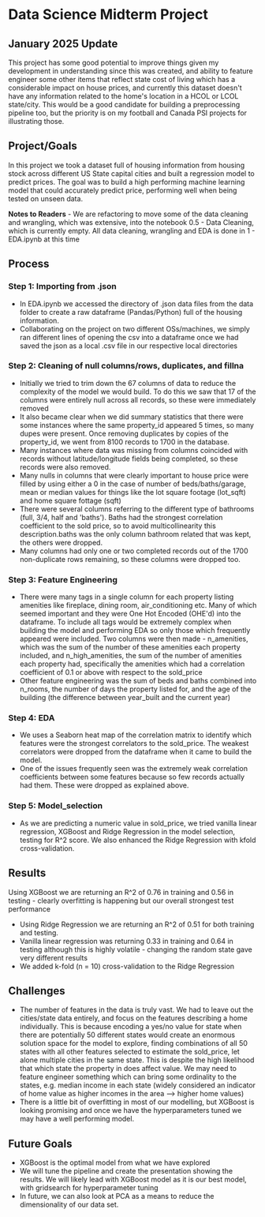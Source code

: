 # Data Science Midterm Project

## January 2025 Update
This project has some good potential to improve things given my development in understanding since this was created, and ability to feature engineer some other items that reflect state cost of living which has a considerable impact on house prices, and currently this dataset doesn't have any information related to the home's location in a HCOL or LCOL state/city. This would be a good candidate for building a preprocessing pipeline too, but the priority is on my football and Canada PSI projects for illustrating those.

## Project/Goals

In this project we took a dataset full of housing information from housing stock across different US State capital cities and built a regression model to predict prices. The goal was to build a high performing machine learning model that could accurately predict price, performing well when being tested on unseen data.

**Notes to Readers** - We are refactoring to move some of the data cleaning and wrangling, which was extensive, into the notebook 0.5 - Data Cleaning, which is currently empty. All data cleaning, wrangling and EDA is done in 1 - EDA.ipynb at this time

## Process
### Step 1: Importing from .json
- In EDA.ipynb we accessed the directory of .json data files from the data folder to create a raw dataframe (Pandas/Python) full of the housing information.
- Collaborating on the project on two different OSs/machines, we simply ran different lines of opening the csv into a dataframe once we had saved the json as a local .csv file in our respective local directories
  
### Step 2: Cleaning of null columns/rows, duplicates, and fillna
- Initially we tried to trim down the 67 columns of data to reduce the complexity of the model we would build. To do this we saw that 17 of the columns were entirely null across all records, so these were immediately removed
- It also became clear when we did summary statistics that there were some instances where the same property_id appeared 5 times, so many dupes were present. Once removing duplicates by copies of the property_id, we went from 8100 records to 1700 in the database.
- Many instances where data was missing from columns coincided with records without latitude/longitude fields being completed, so these records were also removed.
- Many nulls in columns that were clearly important to house price were filled by using either a 0 in the case of number of beds/baths/garage, mean or median values for things like the lot square footage (lot_sqft) and home square fottage (sqft)
- There were several columns referring to the different type of bathrooms (full, 3/4, half and 'baths'). Baths had the strongest correlation coefficient to the sold price, so to avoid multicollinearity this description.baths was the only column bathroom related that was kept, the others were dropped.
- Many columns had only one or two completed records out of the 1700 non-duplicate rows remaining, so these columns were dropped too.

### Step 3: Feature Engineering
- There were many tags in a single column for each property listing amenities like fireplace, dining room, air_conditioning etc. Many of which seemed important and they were One Hot Encoded (OHE'd) into the dataframe. To include all tags would be extremely complex when building the model and performing EDA so only those which frequently appeared were included. Two columns were then made - n_amenities, which was the sum of the number of these amenities each property included, and n_high_amenities, the sum of the number of amenities each property had, specifically the amenities which had a correlation coefficient of 0.1 or above with respect to the sold_price
- Other feature engineering was the sum of beds and baths combined into n_rooms, the number of days the property listed for, and the age of the building (the difference between year_built and the current year)

### Step 4: EDA
- We uses a Seaborn heat map of the correlation matrix to identify which features were the strongest correlators to the sold_price. The weakest correlators were dropped from the dataframe when it came to build the model.
- One of the issues frequently seen was the extremely weak correlation coefficients between some features because so few records actually had them. These were dropped as explained above.

### Step 5: Model_selection
- As we are predicting a numeric value in sold_price, we tried vanilla linear regression, XGBoost and Ridge Regression in the model selection, testing for R^2 score. We also enhanced the Ridge Regression with kfold cross-validation.

## Results
 Using XGBoost we are returning an R^2 of 0.76 in training and 0.56 in testing - clearly overfitting is happening but our overall strongest test performance
- Using Ridge Regression we are returning an R^2 of 0.51 for both training and testing.
- Vanilla linear regression was returning 0.33 in training and 0.64 in testing although this is highly volatile - changing the random state gave very different results
- We added k-fold (n = 10) cross-validation to the Ridge Regression
  
## Challenges 
- The number of features in the data is truly vast. We had to leave out the cities/state data entirely, and focus on the features describing a home individually. This is because encoding a yes/no value for state when there are potentially 50 different states would create an enormous solution space for the model to explore, finding combinations of all 50 states with all other features selected to estimate the sold_price, let alone multiple cities in the same state. This is despite the high likelihood that which state the property in does affect value. We may need to feature engineer something which can bring some ordinality to the states, e.g. median income in each state (widely considered an indicator of home value as higher incomes in the area --> higher home values)
- There is a little bit of overfitting in most of our modelling, but XGBoost is looking promising and once we have the hyperparameters tuned we may have a well performing model.
  
## Future Goals
- XGBoost is the optimal model from what we have explored
- We will tune the pipeline and create the presentation showing the results. We will likely lead with XGBoost model as it is our best model, with gridsearch for hyperparameter tuning
- In future, we can also look at PCA as a means to reduce the dimensionality of our data set.
